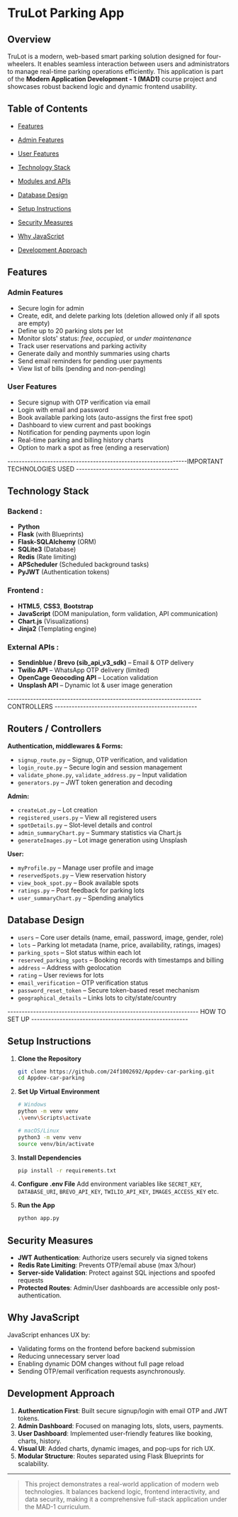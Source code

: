 # TruLot Parking App

## Overview

TruLot is a modern, web-based smart parking solution designed for four-wheelers. It enables seamless interaction between users and administrators to manage real-time parking operations efficiently. This application is part of the **Modern Application Development - 1 (MAD1)** course project and showcases robust backend logic and dynamic frontend usability.

## Table of Contents

* [Features](#features)

* [Admin Features](#admin-features)
* [User Features](#user-features)
* [Technology Stack](#technology-stack)
* [Modules and APIs](#modules-and-apis)
* [Database Design](#database-design)
* [Setup Instructions](#setup-instructions)
* [Security Measures](#security-measures)
* [Why JavaScript](#why-javascript)
* [Development Approach](#development-approach)

## Features

### Admin Features

* Secure login for admin
* Create, edit, and delete parking lots (deletion allowed only if all spots are empty)
* Define up to 20 parking slots per lot
* Monitor slots' status: *free*, *occupied*, or *under maintenance*
* Track user reservations and parking activity
* Generate daily and monthly summaries using charts
* Send email reminders for pending user payments
* View list of bills (pending and non-pending)

### User Features

* Secure signup with OTP verification via email
* Login with email and password
* Book available parking lots (auto-assigns the first free spot)
* Dashboard to view current and past bookings
* Notification for pending payments upon login
* Real-time parking and billing history charts
* Option to mark a spot as free (ending a reservation)


---------------------------------------------------------------IMPORTANT TECHNOLOGIES USED ------------------------------------
## Technology Stack

### Backend :

* **Python**
* **Flask** (with Blueprints)
* **Flask-SQLAlchemy** (ORM)
* **SQLite3** (Database)
* **Redis** (Rate limiting)
* **APScheduler** (Scheduled background tasks)
* **PyJWT** (Authentication tokens)

### Frontend :

* **HTML5**, **CSS3**, **Bootstrap**
* **JavaScript** (DOM manipulation, form validation, API communication)
* **Chart.js** (Visualizations)
* **Jinja2** (Templating engine)

### External APIs :

* **Sendinblue / Brevo (sib\_api\_v3\_sdk)** – Email & OTP delivery
* **Twilio API** – WhatsApp OTP delivery (limited)
* **OpenCage Geocoding API** – Location validation
* **Unsplash API** – Dynamic lot & user image generation


-------------------------------------------------------------------- CONTROLLERS --------------------------------------------------
## Routers / Controllers

**Authentication, middlewares & Forms:**

* `signup_route.py` – Signup, OTP verification, and validation
* `login_route.py` – Secure login and session management
* `validate_phone.py`, `validate_address.py` – Input validation
* `generators.py` – JWT token generation and decoding

**Admin:**

* `createLot.py` – Lot creation
* `registered_users.py` – View all registered users
* `spotDetails.py` – Slot-level details and control
* `admin_summaryChart.py` – Summary statistics via Chart.js
* `generateImages.py` – Lot image generation using Unsplash


**User:**

* `myProfile.py` – Manage user profile and image
* `reservedSpots.py` – View reservation history
* `view_book_spot.py` – Book available spots
* `ratings.py` – Post feedback for parking lots
* `user_summaryChart.py` – Spending analytics


## Database Design

* `users` – Core user details (name, email, password, image, gender, role)
* `lots` – Parking lot metadata (name, price, availability, ratings, images)
* `parking_spots` – Slot status within each lot
* `reserved_parking_spots` – Booking records with timestamps and billing
* `address` – Address with geolocation
* `rating` – User reviews for lots
* `email_verification` – OTP verification status
* `password_reset_token` – Secure token-based reset mechanism
* `geographical_details` – Links lots to city/state/country


------------------------------------------------------------------- HOW TO SET UP -------------------------------------------------------
## Setup Instructions

1. **Clone the Repository**

   ```bash
   git clone https://github.com/24f1002692/Appdev-car-parking.git
   cd Appdev-car-parking
   ```

2. **Set Up Virtual Environment**

   ```bash
   # Windows
   python -m venv venv
   .\venv\Scripts\activate

   # macOS/Linux
   python3 -m venv venv
   source venv/bin/activate
   ```

3. **Install Dependencies**

   ```bash
   pip install -r requirements.txt
   ```

4. **Configure .env File**
   Add environment variables like `SECRET_KEY`, `DATABASE_URI`, `BREVO_API_KEY`, `TWILIO_API_KEY`, `IMAGES_ACCESS_KEY` etc.

5. **Run the App**

   ```bash
   python app.py
   ```

## Security Measures

* **JWT Authentication**: Authorize users securely via signed tokens
* **Redis Rate Limiting**: Prevents OTP/email abuse (max 3/hour)
* **Server-side Validation**: Protect against SQL injections and spoofed requests
* **Protected Routes**: Admin/User dashboards are accessible only post-authentication.


## Why JavaScript

JavaScript enhances UX by:
* Validating forms on the frontend before backend submission
* Reducing unnecessary server load
* Enabling dynamic DOM changes without full page reload
* Sending OTP/email verification requests asynchronously.


## Development Approach

1. **Authentication First**: Built secure signup/login with email OTP and JWT tokens.
2. **Admin Dashboard**: Focused on managing lots, slots, users, payments.
3. **User Dashboard**: Implemented user-friendly features like booking, charts, history.
4. **Visual UI**: Added charts, dynamic images, and pop-ups for rich UX.
5. **Modular Structure**: Routes separated using Flask Blueprints for scalability.

---

> This project demonstrates a real-world application of modern web technologies. It balances backend logic, frontend interactivity, and data security, making it a comprehensive full-stack application under the MAD-1 curriculum.
